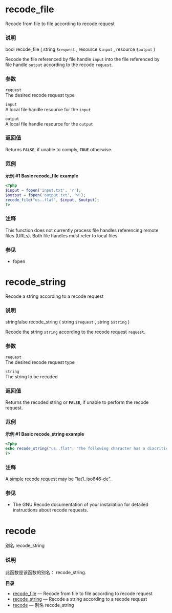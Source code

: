recode\_file
============

Recode from file to file according to recode request

### 说明

<span class="type">bool</span> <span
class="methodname">recode\_file</span> ( <span class="methodparam"><span
class="type">string</span> `$request`</span> , <span
class="methodparam"><span class="type">resource</span> `$input`</span> ,
<span class="methodparam"><span class="type">resource</span>
`$output`</span> )

Recode the file referenced by file handle `input` into the file
referenced by file handle `output` according to the recode `request`.

### 参数

`request`  
The desired recode request type

`input`  
A local file handle <span class="type">resource</span> for the `input`

`output`  
A local file handle <span class="type">resource</span> for the `output`

### 返回值

Returns **`FALSE`**, if unable to comply, **`TRUE`** otherwise.

### 范例

**示例 \#1 Basic <span class="function">recode\_file</span> example**

``` php
<?php
$input = fopen('input.txt', 'r');
$output = fopen('output.txt', 'w');
recode_file("us..flat", $input, $output);
?>
```

### 注释

This function does not currently process file handles referencing remote
files (URLs). Both file handles must refer to local files.

### 参见

-   <span class="function">fopen</span>

recode\_string
==============

Recode a string according to a recode request

### 说明

<span class="type"><span class="type">string</span><span
class="type">false</span></span> <span
class="methodname">recode\_string</span> ( <span
class="methodparam"><span class="type">string</span> `$request`</span> ,
<span class="methodparam"><span class="type">string</span>
`$string`</span> )

Recode the string `string` according to the recode request `request`.

### 参数

`request`  
The desired recode request type

`string`  
The <span class="type">string</span> to be recoded

### 返回值

Returns the recoded <span class="type">string</span> or **`FALSE`**, if
unable to perform the recode request.

### 范例

**示例 \#1 Basic <span class="function">recode\_string</span> example**

``` php
<?php
echo recode_string("us..flat", "The following character has a diacritical mark: á");
?>
```

### 注释

A simple recode request may be "lat1..iso646-de".

### 参见

-   The GNU Recode documentation of your installation for detailed
    instructions about recode requests.

recode
======

别名 <span class="function">recode\_string</span>

### 说明

此函数是该函数的别名： <span class="function">recode\_string</span>.

**目录**

-   [recode\_file](/ref/recode.html#recode_file) — Recode from file to
    file according to recode request
-   [recode\_string](/ref/recode.html#recode_string) — Recode a string
    according to a recode request
-   [recode](/ref/recode.html#recode) — 别名 recode\_string
